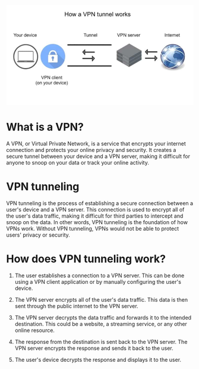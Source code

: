 <p align="center">
  <img src="../008/assets/vpn.jpg">
</p>

# What is a VPN?

A VPN, or Virtual Private Network, is a service that encrypts your internet connection and protects your online privacy and security. It creates a secure tunnel between your device and a VPN server, making it difficult for anyone to snoop on your data or track your online activity.

# VPN tunneling

VPN tunneling is the process of establishing a secure connection between a user's device and a VPN server. This connection is used to encrypt all of the user's data traffic, making it difficult for third parties to intercept and snoop on the data. In other words, VPN tunneling is the foundation of how VPNs work. Without VPN tunneling, VPNs would not be able to protect users' privacy or security.

# How does VPN tunneling work?

1. The user establishes a connection to a VPN server. This can be done using a VPN client application or by manually configuring the user's device.

2. The VPN server encrypts all of the user's data traffic. This data is then sent through the public internet to the VPN server.

3. The VPN server decrypts the data traffic and forwards it to the intended destination. This could be a website, a streaming service, or any other online resource.

4. The response from the destination is sent back to the VPN server. The VPN server encrypts the response and sends it back to the user.

5. The user's device decrypts the response and displays it to the user.